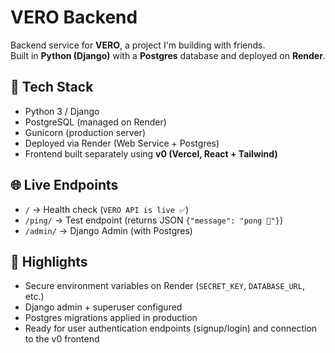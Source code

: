 # VERO Backend

Backend service for **VERO**, a project I'm building with friends.  
Built in **Python (Django)** with a **Postgres** database and deployed on **Render**.

## 🚀 Tech Stack
- Python 3 / Django
- PostgreSQL (managed on Render)
- Gunicorn (production server)
- Deployed via Render (Web Service + Postgres)
- Frontend built separately using **v0 (Vercel, React + Tailwind)**

## 🌐 Live Endpoints
- `/` → Health check (`VERO API is live ✅`)
- `/ping/` → Test endpoint (returns JSON `{"message": "pong 🏓"}`)
- `/admin/` → Django Admin (with Postgres)

## 🔑 Highlights
- Secure environment variables on Render (`SECRET_KEY`, `DATABASE_URL`, etc.)
- Django admin + superuser configured
- Postgres migrations applied in production
- Ready for user authentication endpoints (signup/login) and connection to the v0 frontend